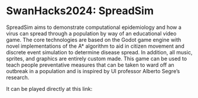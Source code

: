 # SwanHacks2024: SpreadSim

SpreadSim aims to demonstrate computational epidemiology and how a virus can spread through a population by way of an educational video game. The core technologies are based on the Godot game engine with novel implementations of the A* algorithm to aid in citizen movement and discrete event simulation to determine disease spread. In addition, all music, sprites, and graphics are entirely custom made. This game can be used to teach people preventative measures that can be taken to ward off an outbreak in a population and is inspired by UI professor Alberto Segre’s research.

It can be played directly at this link: 

